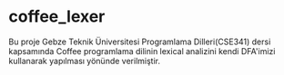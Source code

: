 # coffee_lexer
Bu proje Gebze Teknik Üniversitesi Programlama Dilleri(CSE341) dersi kapsamında Coffee programlama dilinin lexical analizini kendi DFA'imizi kullanarak yapılması yönünde verilmiştir.
